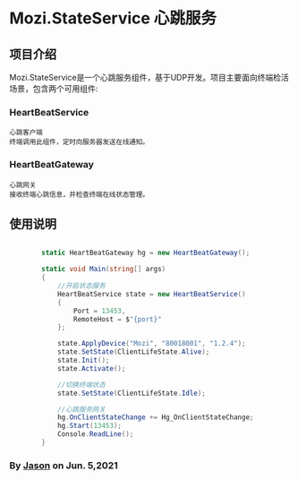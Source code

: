 ﻿# Mozi.StateService 心跳服务

## 项目介绍

Mozi.StateService是一个心跳服务组件，基于UDP开发。项目主要面向终端检活场景，包含两个可用组件: 

### HeartBeatService
    心跳客户端  
    终端调用此组件，定时向服务器发送在线通知。

### HeartBeatGateway
    心跳网关  
    接收终端心跳信息，并检查终端在线状态管理。
## 使用说明

~~~csharp

        static HeartBeatGateway hg = new HeartBeatGateway();

        static void Main(string[] args)
        {
            //开启状态服务
            HeartBeatService state = new HeartBeatService()
            {
                Port = 13453,
                RemoteHost = $"{port}"
            };

            state.ApplyDevice("Mozi", "80018001", "1.2.4");
            state.SetState(ClientLifeState.Alive);
            state.Init();
            state.Activate();

            //切换终端状态
            state.SetState(ClientLifeState.Idle);

            //心跳服务网关
            hg.OnClientStateChange += Hg_OnClientStateChange;
            hg.Start(13453);
            Console.ReadLine();
        }
~~~
### By [Jason][1] on Jun. 5,2021

[1]:mailto:brotherqian@163.com